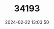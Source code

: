 ---
title: "34193"
category: "Pinus peuce"
draft: false
date: 2024-02-22 13:03:50
languages:
  English: ["Macedonian Pine", "Balkan Pine"]
  Albanian: ["Arn I Bardhë", "Molikë", "Rrobull I Bardhë"]
---